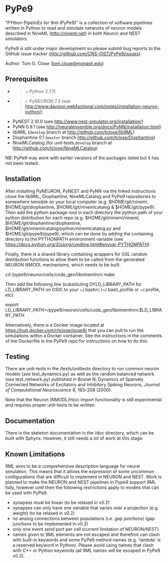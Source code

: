 PyPe9
========

"PYthon PipelinEs for 9ml (PyPe9)" is a collection of software pipelines
written in Python to read and simulate networks of neuron models
described in NineML (http://nineml.net) in both Neuron and NEST simulators.

PyPe9 is still under major development so please submit bug reports to the
GitHub issue tracker (http://github.com/CNS-OIST/PyPe9/issues).

Author: Tom G. Close (tom.close@monash.edu)

Prerequisites
---
 * >= Python 2.7.11
 * >= PyNEURON 7.3 (see
   http://www.davison.webfactional.com/notes/installation-neuron-python/)
 * PyNEST 2.10.0 (see http://www.nest-simulator.org/installation/)
 * PyNN 0.8.1 (see http://neuralensemble.org/docs/PyNN/installation.html)
 * lib9ML (`develop` branch at http://github.com/tclose/lib9ML)
 * Diophantine 0.1 (`master` branch http://github.com/tclose/Diophantine)
 * NineMLCatalog (for unit-tests,`develop` branch at
   http://github.com/tclose/NineMLCatalog)

 NB: PyPe9 may work with earlier versions of the packages listed but it 
     has not been tested.
 
Installation
---

After installing PyNEURON, PyNEST and PyNN via the linked instructions clone the 
lib9ML, Diophantine, NineMLCatalog and PyPe9 repositories to somewhere sensible
on your local computer (e.g. $HOME/git/nineml, $HOME/git/diophantine,
$HOME/git/ninemlcatalog & $HOME/git/pype9). Then add the python package root
in each directory the python path of your python distribution for each repo (e.g.
$HOME/git/nineml/nineml, $HOME/git/diophantine/diophantine, $HOME/git/ninemlcatalog/python/ninemlcatalog.py and $HOME/git/pype9/pype9), which can be done by adding the
containing directory to the PYTHONPATH environment variable (see
https://docs.python.org/2/using/cmdline.html#envvar-PYTHONPATH).

Finally, there is a shared library containing wrappers for GSL random distribution
functions to allow them to be called from the generated NEURON NMODL mechanisms, which
needs to be built. 

cd <pype9-install-dir>/pype9/neuron/cells/code_gen/libninemlnrn
make

Then add the following line (substituting DYLD_LIBRARY_PATH for LD_LIBRARY_PATH on OSX) to
your ~/.bashrc (~/.bash_profile or ~/.profile, etc)

export LD_LIBRARY_PATH=<pype9-install-dir>/pype9/neuron/cells/code_gen/libninemlnrn:$LD_LIBRARY_PATH

Alternatively, there is a Docker image located at https://hub.docker.com/r/tclose/pype9/
that you can pull to run the simulations within a Docker container. See the instructions
in the comments of the Dockerfile in the PyPe9 repo for instructions on how to do this.


Testing
---
There are unit-tests in the <pype9-home>/tests/unittests directory to run
common neuron models (_see_ test_dynamics.py) as well as the random balanced
network (_see_ test_network.py) published in
Brunel N, Dynamics of Sparsely Connected Networks of Excitatory and Inhibitory
Spiking Neurons, _Journal of Computational Neuroscience_ 8, 183–208 (2000).

Note that the Neuron (NMODL/Hoc) import functionality is still experimental and
requires proper unit-tests to be written.

Documentation
---
There is the skeleton documentation in the <pype9-home>/doc directory, which
can be built with Sphynx. However, it still needs a lot of work at this stage.

Known Limitations
---

9ML aims to be a comprehensive description language for neural simulation. This
means that it allows the expression of some uncommon configurations that are
difficult to implement in NEURON and NEST. Work is planned to make the NEURON
and NEST pipelines in Pype9 support 9ML fully, however until then the following
restrictions apply to models that can be used with PyPe9.

* synapses must be linear (to be relaxed in v0.2)
* synapses can only have one variable that varies over a projection
  (e.g. weight) (to be relaxed in v0.2)
* no analog connections between populations (i.e. gap junctions)
  (gap junctions to be implemented in v0.2)
* only one event send port per cell (current limitation of NEURON/NEST)
* names given to 9ML elements are not escaped and therefore can clash with
  built-in keywords and some PyPe9 method names (e.g. 'lambda' is a reserved
  keyword in Python). Please avoid using names that clash with C++ or Python
  keywords (all 9ML names will be escaped in PyPe9 v0.2).
